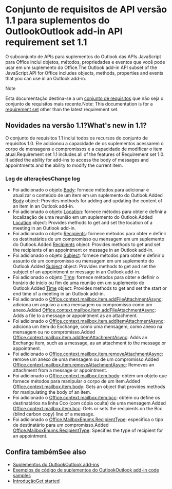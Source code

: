 # <a name="outlook-add-in-api-requirement-set-11"></a><span data-ttu-id="7c1bb-101">Conjunto de requisitos de API versão 1.1 para suplementos do Outlook</span><span class="sxs-lookup"><span data-stu-id="7c1bb-101">Outlook add-in API requirement set 1.1</span></span>

<span data-ttu-id="7c1bb-102">O subconjunto de APIs para suplementos do Outlook das APIs JavaScript para Office inclui objetos, métodos, propriedades e eventos que você pode usar em um suplemento do Office.</span><span class="sxs-lookup"><span data-stu-id="7c1bb-102">The Outlook add-in API subset of the JavaScript API for Office includes objects, methods, properties and events that you can use in an Outlook add-in.</span></span>

> [!NOTE]
> <span data-ttu-id="7c1bb-103">Esta documentação destina-se a um [conjunto de requisitos](/javascript/office/requirement-sets/outlook-api-requirement-sets) que não seja o conjunto de requisitos mais recente.</span><span class="sxs-lookup"><span data-stu-id="7c1bb-103">Note: This documentation is for a [requirement set](/javascript/office/requirement-sets/outlook-api-requirement-sets) other than the latest requirement set.</span></span> 

## <a name="whats-new-in-11"></a><span data-ttu-id="7c1bb-104">Novidades na versão 1.1?</span><span class="sxs-lookup"><span data-stu-id="7c1bb-104">What's new in 1.1?</span></span>

<span data-ttu-id="7c1bb-p101">O conjunto de requisitos 1.1 inclui todos os recursos do conjunto de requisitos 1.0. Ele adicionou a capacidade de os suplementos acessarem o corpo de mensagens e compromissos e a capacidade de modificar o item atual.</span><span class="sxs-lookup"><span data-stu-id="7c1bb-p101">Requirement set 1.1 includes all of the features of Requirement set 1.0. It added the ability for add-ins to access the body of messages and appointments and the ability to modify the current item.</span></span>

### <a name="change-log"></a><span data-ttu-id="7c1bb-107">Log de alterações</span><span class="sxs-lookup"><span data-stu-id="7c1bb-107">Change log</span></span>

- <span data-ttu-id="7c1bb-108">Foi adicionado o objeto [Body](/javascript/api/outlook_1_1/office.body): fornece métodos para adicionar e atualizar o conteúdo de um item em um suplemento do Outlook.</span><span class="sxs-lookup"><span data-stu-id="7c1bb-108">Added [Body](/javascript/api/outlook_1_1/office.body) object: Provides methods for adding and updating the content of an item in an Outlook add-in.</span></span>
- <span data-ttu-id="7c1bb-109">Foi adicionado o objeto [Location](/javascript/api/outlook_1_1/office.location): fornece métodos para obter e definir a localização de uma reunião em um suplemento do Outlook.</span><span class="sxs-lookup"><span data-stu-id="7c1bb-109">Added [Location](/javascript/api/outlook_1_1/office.location) object: Provides methods to get and set the location of a meeting in an Outlook add-in.</span></span>
- <span data-ttu-id="7c1bb-110">Foi adicionado o objeto [Recipients](/javascript/api/outlook_1_1/office.recipients): fornece métodos para obter e definir os destinatários de um compromisso ou mensagem em um suplemento do Outlook.</span><span class="sxs-lookup"><span data-stu-id="7c1bb-110">Added [Recipients](/javascript/api/outlook_1_1/office.recipients) object: Provides methods to get and set the recipients of an appointment or message in an Outlook add-in.</span></span>
- <span data-ttu-id="7c1bb-111">Foi adicionado o objeto [Subject](/javascript/api/outlook_1_1/office.subject): fornece métodos para obter e definir o assunto de um compromisso ou mensagem em um suplemento do Outlook.</span><span class="sxs-lookup"><span data-stu-id="7c1bb-111">Added [Subject](/javascript/api/outlook_1_1/office.subject) object: Provides methods to get and set the subject of an appointment or message in an Outlook add-in.</span></span>
- <span data-ttu-id="7c1bb-112">Foi adicionado o objeto [Time](/javascript/api/outlook_1_1/office.time): fornece métodos para obter e definir o horário de início ou fim de uma reunião em um suplemento do Outlook.</span><span class="sxs-lookup"><span data-stu-id="7c1bb-112">Added [Time](/javascript/api/outlook_1_1/office.time) object: Provides methods to get and set the start or end time of a meeting in an Outlook add-in.</span></span>
- <span data-ttu-id="7c1bb-113">Foi adicionado o [Office.context.mailbox.item.addFileAttachmentAsync](office.context.mailbox.item.md#addfileattachmentasyncuri-attachmentname-options-callback): adiciona um arquivo a uma mensagem ou compromisso como um anexo.</span><span class="sxs-lookup"><span data-stu-id="7c1bb-113">Added [Office.context.mailbox.item.addFileAttachmentAsync](office.context.mailbox.item.md#addfileattachmentasyncuri-attachmentname-options-callback): Adds a file to a message or appointment as an attachment.</span></span>
- <span data-ttu-id="7c1bb-114">Foi adicionado o [Office.context.mailbox.item.addItemAttachmentAsync](office.context.mailbox.item.md#additemattachmentasyncitemid-attachmentname-options-callback): adiciona um item do Exchange, como uma mensagem, como anexo na mensagem ou no compromisso.</span><span class="sxs-lookup"><span data-stu-id="7c1bb-114">Added [Office.context.mailbox.item.addItemAttachmentAsync](office.context.mailbox.item.md#additemattachmentasyncitemid-attachmentname-options-callback): Adds an Exchange item, such as a message, as an attachment to the message or appointment.</span></span>
- <span data-ttu-id="7c1bb-115">Foi adicionado o [Office.context.mailbox.item.removeAttachmentAsync](office.context.mailbox.item.md#removeattachmentasyncattachmentid-options-callback): remove um anexo de uma mensagem ou de um compromisso.</span><span class="sxs-lookup"><span data-stu-id="7c1bb-115">Added [Office.context.mailbox.item.removeAttachmentAsync](office.context.mailbox.item.md#removeattachmentasyncattachmentid-options-callback): Removes an attachment from a message or appointment.</span></span>
- <span data-ttu-id="7c1bb-116">Foi adicionado o [Office.context.mailbox.item.body](office.context.mailbox.item.md#body-bodyjavascriptapioutlook11officebody): obtém um objeto que fornece métodos para manipular o corpo de um item.</span><span class="sxs-lookup"><span data-stu-id="7c1bb-116">Added [Office.context.mailbox.item.body](office.context.mailbox.item.md#body-bodyjavascriptapioutlook11officebody): Gets an object that provides methods for manipulating the body of an item.</span></span>
- <span data-ttu-id="7c1bb-117">Foi adicionado o [Office.context.mailbox.item.bcc](office.context.mailbox.item.md#bcc-recipientsjavascriptapioutlook11officerecipients): obtém ou define os destinatários na linha Cco (com cópia oculta) de uma mensagem.</span><span class="sxs-lookup"><span data-stu-id="7c1bb-117">Added [Office.context.mailbox.item.bcc](office.context.mailbox.item.md#bcc-recipientsjavascriptapioutlook11officerecipients): Gets or sets the recipients on the Bcc (blind carbon copy) line of a message.</span></span>
- <span data-ttu-id="7c1bb-118">Foi adicionado o [Office.MailboxEnums.RecipientType](/javascript/api/outlook_1_1/office.mailboxenums.recipienttype): especifica o tipo de destinatário para um compromisso.</span><span class="sxs-lookup"><span data-stu-id="7c1bb-118">Added [Office.MailboxEnums.RecipientType](/javascript/api/outlook_1_1/office.mailboxenums.recipienttype): Specifies the type of recipient for an appointment.</span></span>

## <a name="see-also"></a><span data-ttu-id="7c1bb-119">Confira também</span><span class="sxs-lookup"><span data-stu-id="7c1bb-119">See also</span></span>

- [<span data-ttu-id="7c1bb-120">Suplementos do Outlook</span><span class="sxs-lookup"><span data-stu-id="7c1bb-120">Outlook add-ins</span></span>](https://docs.microsoft.com/outlook/add-ins/)
- [<span data-ttu-id="7c1bb-121">Exemplos de código de suplementos do Outlook</span><span class="sxs-lookup"><span data-stu-id="7c1bb-121">Outlook add-in code samples</span></span>](https://developer.microsoft.com/outlook/gallery/?filterBy=Outlook,Samples,Add-ins)
- [<span data-ttu-id="7c1bb-122">Introdução</span><span class="sxs-lookup"><span data-stu-id="7c1bb-122">Get started</span></span>](https://docs.microsoft.com/outlook/add-ins/quick-start)
